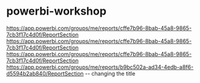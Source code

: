 # powerbi-workshop

https://app.powerbi.com/groups/me/reports/cffe7b96-8bab-45a8-9865-7cb3f17c4d0f/ReportSection
https://app.powerbi.com/groups/me/reports/cffe7b96-8bab-45a8-9865-7cb3f17c4d0f/ReportSection
https://app.powerbi.com/groups/me/reports/cffe7b96-8bab-45a8-9865-7cb3f17c4d0f/ReportSection
https://app.powerbi.com/groups/me/reports/b9bc502a-ad34-4edb-a8f6-d5594b2ab840/ReportSection  -- changing the title
